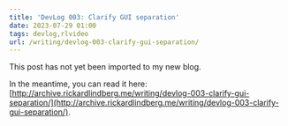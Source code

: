 ```yaml
---
title: 'DevLog 003: Clarify GUI separation'
date: 2023-07-29 01:00
tags: devlog,rlvideo
url: /writing/devlog-003-clarify-gui-separation/
---
```


This post has not yet been imported to my new blog.

In the meantime, you can read it here: [http://archive.rickardlindberg.me/writing/devlog-003-clarify-gui-separation/](http://archive.rickardlindberg.me/writing/devlog-003-clarify-gui-separation/).

